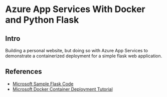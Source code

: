 # Azure App Services With Docker and Python Flask

## Intro
Building a personal website, but doing so with Azure App Services to demonstrate a containerized deployment for a simple flask web application.

## References
* [Microsoft Sample Flask Code](https://github.com/microsoft/python-sample-vscode-flask-tutorial)
* [Microsoft Docker Container Deployment Tutorial](https://docs.microsoft.com/en-us/azure/python/tutorial-deploy-containers-01)